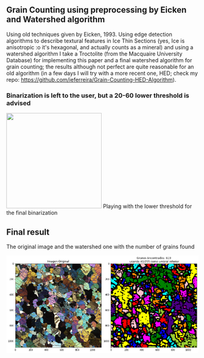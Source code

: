 ﻿## Grain Counting using preprocessing by Eicken and Watershed algorithm

Using old techniques given by Eicken, 1993. Using edge detection algorithms to describe textural features in Ice Thin Sections (yes, Ice is anisotropic :o it's hexagonal, and actually counts as a mineral) and using a watershed algorithm I take a Troctolite (from the Macquaire University Database) for implementing this paper and a final watershed algorithm for grain counting; the results although not perfect are quite reasonable for an old algorithm (in a few days I will try with a more recent one, HED; check my repo: https://github.com/ieferreira/Grain-Counting-HED-Algorithm).

### Binarization is left to the user, but a 20-60 lower threshold is advised



<img src="gif_binary.gif" width="250" height="250"/>
Playing with the lower threshold for the final binarization

## Final result

The original image and the watershed one with the number of grains found

![](final.jpg)


